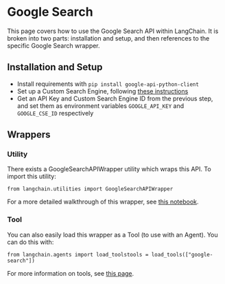 Google Search
=============

This page covers how to use the Google Search API within LangChain. It is broken into two parts: installation and setup, and then references to the specific Google Search wrapper.

Installation and Setup[​](#installation-and-setup "Direct link to Installation and Setup")
------------------------------------------------------------------------------------------

*   Install requirements with `pip install google-api-python-client`
*   Set up a Custom Search Engine, following [these instructions](https://stackoverflow.com/questions/37083058/programmatically-searching-google-in-python-using-custom-search)
*   Get an API Key and Custom Search Engine ID from the previous step, and set them as environment variables `GOOGLE_API_KEY` and `GOOGLE_CSE_ID` respectively

Wrappers[​](#wrappers "Direct link to Wrappers")
------------------------------------------------

### Utility[​](#utility "Direct link to Utility")

There exists a GoogleSearchAPIWrapper utility which wraps this API. To import this utility:

    from langchain.utilities import GoogleSearchAPIWrapper

For a more detailed walkthrough of this wrapper, see [this notebook](/docs/modules/agents/tools/integrations/google_search.html).

### Tool[​](#tool "Direct link to Tool")

You can also easily load this wrapper as a Tool (to use with an Agent). You can do this with:

    from langchain.agents import load_toolstools = load_tools(["google-search"])

For more information on tools, see [this page](/docs/modules/agents/tools/).
